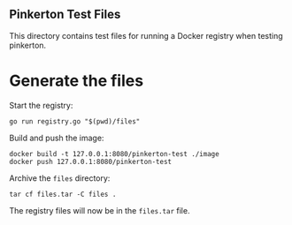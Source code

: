 Pinkerton Test Files
--------------------

This directory contains test files for running a Docker registry when testing
pinkerton.

Generate the files
==================

Start the registry:

```shell
go run registry.go "$(pwd)/files"
```

Build and push the image:

```shell
docker build -t 127.0.0.1:8080/pinkerton-test ./image
docker push 127.0.0.1:8080/pinkerton-test
```

Archive the `files` directory:

```shell
tar cf files.tar -C files .
```

The registry files will now be in the `files.tar` file.
